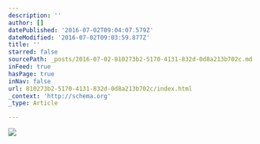 ```yaml
---
description: ''
author: []
datePublished: '2016-07-02T09:04:07.579Z'
dateModified: '2016-07-02T09:03:59.877Z'
title: ''
starred: false
sourcePath: _posts/2016-07-02-810273b2-5170-4131-832d-0d8a213b702c.md
inFeed: true
hasPage: true
inNav: false
url: 810273b2-5170-4131-832d-0d8a213b702c/index.html
_context: 'http://schema.org'
_type: Article

---
```

![](https://the-grid-user-content.s3-us-west-2.amazonaws.com/e09a38a8-9194-492d-b524-a0a8d085e492.jpg)